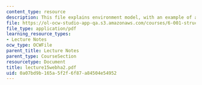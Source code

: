 ```yaml
---
content_type: resource
description: This file explains environment model, with an example of an evaluation.
file: https://ol-ocw-studio-app-qa.s3.amazonaws.com/courses/6-001-structure-and-interpretation-of-computer-programs-spring-2005/0a07bd9b165a5f2f6f87a84504e54952_lecture15webha2.pdf
file_type: application/pdf
learning_resource_types:
- Lecture Notes
ocw_type: OCWFile
parent_title: Lecture Notes
parent_type: CourseSection
resourcetype: Document
title: lecture15webha2.pdf
uid: 0a07bd9b-165a-5f2f-6f87-a84504e54952
---
```

